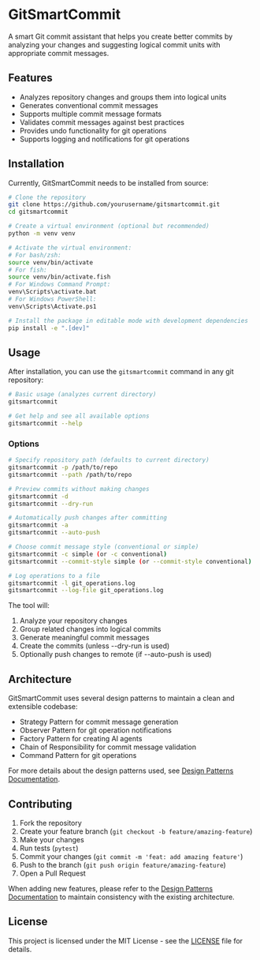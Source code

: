 # GitSmartCommit

A smart Git commit assistant that helps you create better commits by analyzing your changes and suggesting logical commit units with appropriate commit messages.

## Features

- Analyzes repository changes and groups them into logical units
- Generates conventional commit messages
- Supports multiple commit message formats
- Validates commit messages against best practices
- Provides undo functionality for git operations
- Supports logging and notifications for git operations

## Installation

Currently, GitSmartCommit needs to be installed from source:

```bash
# Clone the repository
git clone https://github.com/yourusername/gitsmartcommit.git
cd gitsmartcommit

# Create a virtual environment (optional but recommended)
python -m venv venv

# Activate the virtual environment:
# For bash/zsh:
source venv/bin/activate
# For fish:
source venv/bin/activate.fish
# For Windows Command Prompt:
venv\Scripts\activate.bat
# For Windows PowerShell:
venv\Scripts\Activate.ps1

# Install the package in editable mode with development dependencies
pip install -e ".[dev]"
```

## Usage

After installation, you can use the `gitsmartcommit` command in any git repository:

```bash
# Basic usage (analyzes current directory)
gitsmartcommit

# Get help and see all available options
gitsmartcommit --help
```

### Options

```bash
# Specify repository path (defaults to current directory)
gitsmartcommit -p /path/to/repo
gitsmartcommit --path /path/to/repo

# Preview commits without making changes
gitsmartcommit -d
gitsmartcommit --dry-run

# Automatically push changes after committing
gitsmartcommit -a
gitsmartcommit --auto-push

# Choose commit message style (conventional or simple)
gitsmartcommit -c simple (or -c conventional)
gitsmartcommit --commit-style simple (or --commit-style conventional)

# Log operations to a file
gitsmartcommit -l git_operations.log
gitsmartcommit --log-file git_operations.log
```

The tool will:

1. Analyze your repository changes
2. Group related changes into logical commits
3. Generate meaningful commit messages
4. Create the commits (unless --dry-run is used)
5. Optionally push changes to remote (if --auto-push is used)

## Architecture

GitSmartCommit uses several design patterns to maintain a clean and extensible codebase:

- Strategy Pattern for commit message generation
- Observer Pattern for git operation notifications
- Factory Pattern for creating AI agents
- Chain of Responsibility for commit message validation
- Command Pattern for git operations

For more details about the design patterns used, see [Design Patterns Documentation](docs/design_patterns.md).

## Contributing

1. Fork the repository
2. Create your feature branch (`git checkout -b feature/amazing-feature`)
3. Make your changes
4. Run tests (`pytest`)
5. Commit your changes (`git commit -m 'feat: add amazing feature'`)
6. Push to the branch (`git push origin feature/amazing-feature`)
7. Open a Pull Request

When adding new features, please refer to the [Design Patterns Documentation](docs/design_patterns.md) to maintain consistency with the existing architecture.

## License

This project is licensed under the MIT License - see the [LICENSE](LICENSE) file for details.